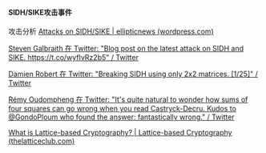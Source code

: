#### SIDH/SIKE攻击事件

攻击分析 [Attacks on SIDH/SIKE | ellipticnews (wordpress.com)](https://ellipticnews.wordpress.com/2022/08/12/attacks-on-sidh-sike/)

[Steven Galbraith 在 Twitter: "Blog post on the latest attack on SIDH and SIKE. https://t.co/wyfIvRz2b5" / Twitter](https://twitter.com/EllipticKiwi/status/1558236362876538880)

[Damien Robert 在 Twitter: "Breaking SIDH using only 2x2 matrices. [1/25]" / Twitter](https://twitter.com/GondoPloum/status/1559537104790720516)

[Rémy Oudompheng 在 Twitter: "It's quite natural to wonder how sums of four squares can go wrong when you read Castryck-Decru. Kudos to @GondoPloum who found the answer: fantastically wrong." / Twitter](https://twitter.com/oudomphe/status/1557610970947747840)

[What is Lattice-based Cryptography? | Lattice-based Cryptography (thelatticeclub.com)](https://thelatticeclub.com/)
